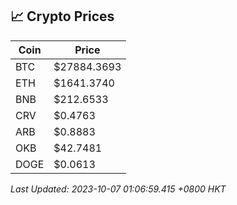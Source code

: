 ## 📈 Crypto Prices

| Coin | Price |
| ---- | ----- |
| BTC | $27884.3693 |
| ETH | $1641.3740 |
| BNB | $212.6533 |
| CRV | $0.4763 |
| ARB | $0.8883 |
| OKB | $42.7481 |
| DOGE | $0.0613 |

_Last Updated: 2023-10-07 01:06:59.415 +0800 HKT_
